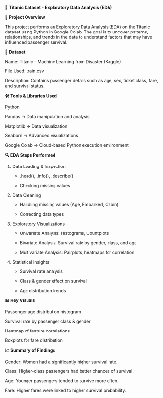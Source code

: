 **🚢 Titanic Dataset - Exploratory Data Analysis (EDA)**

**📌 Project Overview**

This project performs an Exploratory Data Analysis (EDA) on the Titanic dataset using Python in Google Colab. The goal is to uncover patterns, relationships, and trends in the data to understand factors that may have influenced passenger survival.

**📂 Dataset**

Name: Titanic - Machine Learning from Disaster (Kaggle)

File Used: train.csv

Description: Contains passenger details such as age, sex, ticket class, fare, and survival status.

**🛠️ Tools & Libraries Used**

Python

Pandas → Data manipulation and analysis

Matplotlib → Data visualization

Seaborn → Advanced visualizations

Google Colab → Cloud-based Python execution environment

**🔍 EDA Steps Performed**

1. Data Loading & Inspection

   - .head(), .info(), .describe()

   -  Checking missing values

2. Data Cleaning

   - Handling missing values (Age, Embarked, Cabin)

   - Correcting data types

3. Exploratory Visualizations

   - Univariate Analysis: Histograms, Countplots

   - Bivariate Analysis: Survival rate by gender, class, and age

    - Multivariate Analysis: Pairplots, heatmaps for correlation

4. Statistical Insights

   - Survival rate analysis

   - Class & gender effect on survival

   - Age distribution trends

**📊 Key Visuals**

Passenger age distribution histogram

Survival rate by passenger class & gender

Heatmap of feature correlations

Boxplots for fare distribution

**📈 Summary of Findings**

Gender: Women had a significantly higher survival rate.

Class: Higher-class passengers had better chances of survival.

Age: Younger passengers tended to survive more often.

Fare: Higher fares were linked to higher survival probability.

